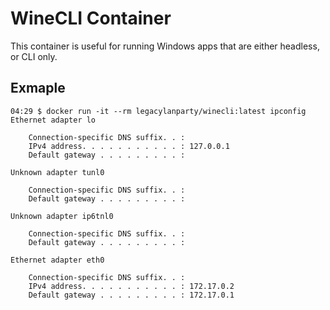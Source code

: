# WineCLI Container

This container is useful for running Windows apps that are either headless, or CLI only.

## Exmaple

```
04:29 $ docker run -it --rm legacylanparty/winecli:latest ipconfig
Ethernet adapter lo

    Connection-specific DNS suffix. . :
    IPv4 address. . . . . . . . . . . : 127.0.0.1
    Default gateway . . . . . . . . . :

Unknown adapter tunl0

    Connection-specific DNS suffix. . :
    Default gateway . . . . . . . . . :

Unknown adapter ip6tnl0

    Connection-specific DNS suffix. . :
    Default gateway . . . . . . . . . :

Ethernet adapter eth0

    Connection-specific DNS suffix. . :
    IPv4 address. . . . . . . . . . . : 172.17.0.2
    Default gateway . . . . . . . . . : 172.17.0.1
```